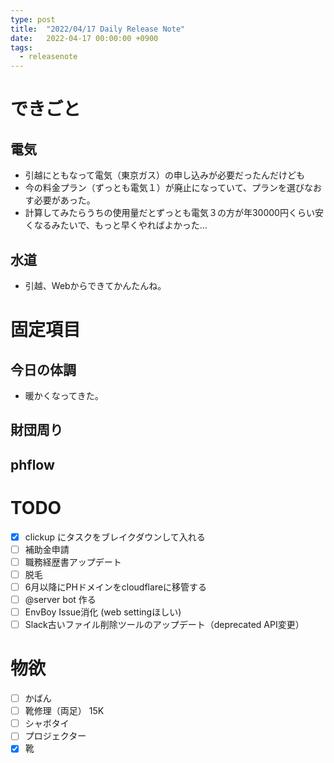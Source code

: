 ```yaml
---
type: post
title:  "2022/04/17 Daily Release Note"
date:   2022-04-17 00:00:00 +0900
tags:
  - releasenote
---
```

# できごと

## 電気

* 引越にともなって電気（東京ガス）の申し込みが必要だったんだけども
* 今の料金プラン（ずっとも電気１）が廃止になっていて、プランを選びなおす必要があった。
* 計算してみたらうちの使用量だとずっとも電気３の方が年30000円くらい安くなるみたいで、もっと早くやればよかった…

## 水道

* 引越、Webからできてかんたんね。

# 固定項目

## 今日の体調

* 暖かくなってきた。

## 財団周り

## phflow

# TODO 

- [x] clickup にタスクをブレイクダウンして入れる
- [ ] 補助金申請
- [ ] 職務経歴書アップデート
- [ ] 脱毛
- [ ] 6月以降にPHドメインをcloudflareに移管する
- [ ] @server bot 作る
- [ ] EnvBoy Issue消化 (web settingほしい)
- [ ] Slack古いファイル削除ツールのアップデート（deprecated API変更）

# 物欲

- [ ] かばん
- [ ] 靴修理（両足） 15K
- [ ] シャボタイ
- [ ] プロジェクター
- [x] 靴
